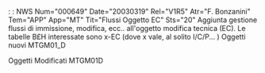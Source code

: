  :  : NWS Num="000649" Date="20030319" Rel="V1R5" Atr="F. Bonzanini" Tem="APP" App="MT" Tit="Flussi Oggetto EC" Sts="20"
Aggiunta gestione flussi di immissione, modifica, ecc.. all'oggetto modifica tecnica (EC).
Le tabelle B£H interessate sono x-EC (dove x vale, al solito I/C/P... ) 
Oggetti nuovi
MTGM01_D

Oggetti Modificati
MTGM01D
